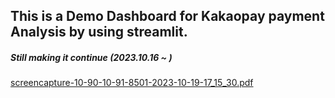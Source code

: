 ## This is a Demo Dashboard for Kakaopay payment Analysis by using streamlit.
##### Still making it continue (2023.10.16 ~ )

[screencapture-10-90-10-91-8501-2023-10-19-17_15_30.pdf](https://github.com/cocoheart0128/Kakaopay-Analysis-Dashboard/files/13039862/screencapture-10-90-10-91-8501-2023-10-19-17_15_30.pdf)

